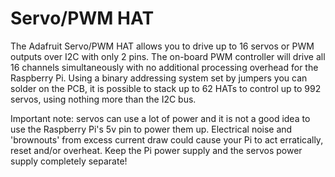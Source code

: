<!--
---
name: Servo/PWM HAT
class: board
type: io,motor
formfactor: HAT
manufacturer: Adafruit
description: A 16-Channel Servo / PWM HAT for Raspberry Pi
url: https://www.adafruit.com/product/2327
github: https://github.com/adafruit/Adafruit_Python_PCA9685
buy: https://www.adafruit.com/product/2327
image: 'adafruit-servo-hat.png'
pincount: 40
eeprom: yes
power:
  '1':
ground:
  '6':
  '9':
  '14':
  '20':
  '25':
  '30':
  '34':
  '39':
pin:
  '3':
    mode: i2c
  '5':
    mode: i2c
i2c:
  '0x40':
    name: PWM Controller
    device: pca9685
install:
  'devices':
    - 'i2c'
  'apt':
    - 'python-smbus'
    - 'python3-smbus'
    - 'python-dev'
    - 'python3-dev'
-->
# Servo/PWM HAT

The Adafruit Servo/PWM HAT allows you to drive up to 16 servos or PWM outputs over I2C with only 2 pins.
The on-board PWM controller will drive all 16 channels simultaneously with no additional processing overhead for the Raspberry Pi. Using a binary addressing system set by jumpers you can solder on the PCB, it is possible to stack up to 62 HATs to control up to 992 servos, using nothing more than the I2C bus.

Important note: servos can use a lot of power and it is not a good idea to use the Raspberry Pi's 5v pin to power them up. Electrical noise and 'brownouts' from excess current draw could cause your Pi to act erratically, reset and/or overheat. Keep the Pi power supply and the servos power supply completely separate!
